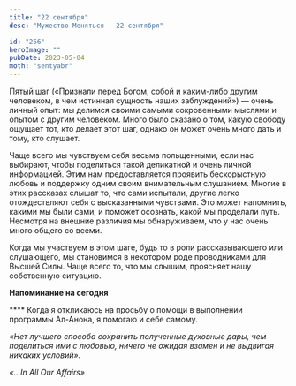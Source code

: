```yaml
---
title: "22 сентября"
desc: "Мужество Меняться - 22 сентября"

id: "266"
heroImage: ""
pubDate: 2023-05-04
moth: "sentyabr"
---
```


Пятый шаг («Признали перед Богом, собой и каким-либо другим человеком, в чем
истинная сущность наших заблуждений») — очень личный опыт: мы делимся своими
самыми сокровенными мыслями и опытом с другим человеком. Много было сказано о
том, какую свободу ощущает тот, кто делает этот шаг, однако он может очень
много дать и тому, кто слушает.

Чаще всего мы чувствуем себя весьма польщенными, если нас выбирают, чтобы
поделиться такой деликатной и очень личной информацией. Этим нам
предоставляется проявить бескорыстную любовь и поддержку одним своим
внимательным слушанием. Многие в этих рассказах слышат то, что сами испытали,
другие легко отождествляют себя с высказанными чувствами. Это может напомнить,
какими мы были сами, и поможет осознать, какой мы проделали путь. Несмотря на
внешние различия мы обнаруживаем, что у нас очень много общего со всеми.

Когда мы участвуем в этом шаге, будь то в роли рассказывающего или слушающего,
мы становимся в некотором роде проводниками для Высшей Силы. Чаще всего то,
что мы слышим, проясняет нашу собственную ситуацию.

**Напоминание на сегодня**

\*\*\*\* Когда я откликаюсь на просьбу о помощи в выполнении программы Ал-Анона, я
помогаю и себе самому.

_«Нет лучшего способа сохранить полученные духовные дары, чем поделиться ими с
любовью, ничего не ожидая взамен и не выдвигая никаких условий»._

_«…In All Our Affairs»_
